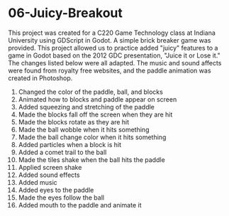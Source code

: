 # 06-Juicy-Breakout

This project was created for a C220 Game Technology class at Indiana University using GDScript in Godot. A simple brick breaker game was provided. This project allowed us to practice added "juicy" features to a game in Godot based on the 2012 GDC presentation, "Juice it or Lose it." The changes listed below were all adapted. The music and sound affects were found from royalty free websites, and the paddle animation was created in Photoshop. 

1. Changed the color of the paddle, ball, and blocks
2. Animated how to blocks and paddle appear on screen
3. Added squeezing and stretching of the paddle
4. Made the blocks fall off the screen when they are hit 
5. Made the blocks rotate as they are hit
6. Made the ball wobble when it hits something
7. Made the ball change color when it hits something
8. Added particles when a block is hit
9. Added a comet trail to the ball
10. Made the tiles shake when the ball hits the paddle
11. Applied screen shake 
12. Added sound effects 
13. Added music 
14. Added eyes to the paddle
15. Made the eyes follow the ball
16. Added mouth to the paddle and animate it
